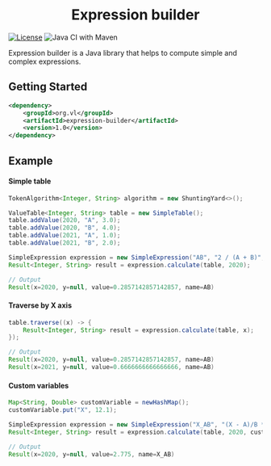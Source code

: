 <h1 align="center">Expression builder</h1>

[![License](https://img.shields.io/badge/License-Apache%202.0-blue.svg)](https://opensource.org/licenses/Apache-2.0)
![Java CI with Maven](https://github.com/vlisianskii/expression-builder/workflows/Java%20CI%20with%20Maven/badge.svg)

Expression builder is a Java library that helps to compute simple and complex expressions.


## Getting Started
```xml
<dependency>
    <groupId>org.vl</groupId>
    <artifactId>expression-builder</artifactId>
    <version>1.0</version>
</dependency>
```


## Example

#### Simple table

```java
TokenAlgorithm<Integer, String> algorithm = new ShuntingYard<>();                                // create Shunting Yard algorithm to build expression

ValueTable<Integer, String> table = new SimpleTable();                                           // create a table as following
table.addValue(2020, "A", 3.0);                                                                  //     2020  2021
table.addValue(2020, "B", 4.0);                                                                  //  A  3.0   1.0
table.addValue(2021, "A", 1.0);                                                                  //  B  4.0   2.0 
table.addValue(2021, "B", 2.0);

SimpleExpression expression = new SimpleExpression("AB", "2 / (A + B)", algorithm);              // build simple expression 
Result<Integer, String> result = expression.calculate(table, 2020);                              // compute expression for 2020

// Output
Result(x=2020, y=null, value=0.2857142857142857, name=AB)                                        // result for 2020 = 0.2857142857142857
```

#### Traverse by X axis 

```java
table.traverse((x) -> {                                                                          // traverse column by column
    Result<Integer, String> result = expression.calculate(table, x);                             // compute expression
});

// Output                                                                                        // resolved expression [2 / (3.0 + 4.0)]
Result(x=2020, y=null, value=0.2857142857142857, name=AB)                                        // result for 2020 = 0.2857142857142857
Result(x=2021, y=null, value=0.6666666666666666, name=AB)                                        // result for 2021 = 0.6666666666666666
```

#### Custom variables

```java
Map<String, Double> customVariable = newHashMap();                                               // create custom variables map
customVariable.put("X", 12.1);

SimpleExpression expression = new SimpleExpression("X_AB", "(X - A)/B * 0.4", algorithm);
Result<Integer, String> result = expression.calculate(table, 2020, customVariable);              // add custom variables to compute engine

// Output                                                                                        // resolved expression [(12.1 - 3.0) / 4.0 * 0.4] 
Result(x=2020, y=null, value=2.775, name=X_AB)                                                   // result for 2020 = 2.275 
```

#### 